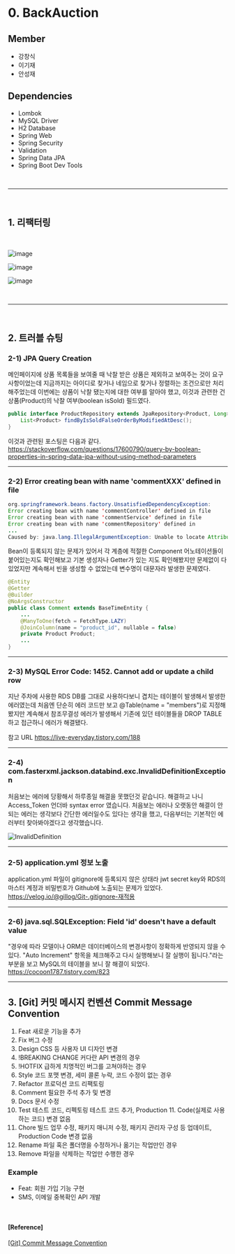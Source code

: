 # 0. BackAuction

## Member

- 강창식
- 이기재
- 안성재

## Dependencies
- Lombok
- MySQL Driver
- H2 Database
- Spring Web
- Spring Security
- Validation
- Spring Data JPA
- Spring Boot Dev Tools

<br/>

---

<br/>

## 1. 리팩터링

<br/>

![image](https://user-images.githubusercontent.com/64416833/198209243-76c6325f-21ea-48f2-9f6d-abb08a181fa7.png)

![image](https://user-images.githubusercontent.com/64416833/198209288-014d0011-97e0-455d-bda5-8f1a425f3a1c.png)

![image](https://user-images.githubusercontent.com/64416833/198209326-abdcbdbe-67bf-4b36-86bc-c8bd05c1d7db.png)

<br/>

---

<br/>

## 2. 트러블 슈팅

### 2-1) JPA Query Creation
메인페이지에 상품 목록들을 보여줄 때 낙찰 받은 상품은 제외하고 보여주는 것이 요구사항이었는데 지금까지는 아이디로 찾거나 네임으로 찾거나 정렬하는 조건으로만 처리해주었는데 이번에는 상품이 낙찰 됐는지에 대한 여부를 알아야 했고, 이것과 관련한 건 상품(Product)의 낙찰 여부(boolean isSold) 필드였다.
```java
public interface ProductRepository extends JpaRepository<Product, Long> {
    List<Product> findByIsSoldFalseOrderByModifiedAtDesc();
}
```

이것과 관련된 포스팅은 다음과 같다.
https://stackoverflow.com/questions/17600790/query-by-boolean-properties-in-spring-data-jpa-without-using-method-parameters

---

### 2-2) Error creating bean with name 'commentXXX' defined in file

```java
org.springframework.beans.factory.UnsatisfiedDependencyException:
Error creating bean with name 'commentController' defined in file
Error creating bean with name 'commentService' defined in file
Error creating bean with name 'commentRepository' defined in
...
Caused by: java.lang.IllegalArgumentException: Unable to locate Attribute with the the given name [product] on this ManagedType
```

Bean이 등록되지 않는 문제가 있어서 각 계층에 적절한 Component 어노테이션들이 붙어있는지도 확인해보고 기본 생성자나 Getter가 있는 지도 확인해봤지만 문제없이 다 있었지만 계속해서 빈을 생성할 수 없었는데 변수명이 대문자라 발생한 문제였다.

```java
@Entity
@Getter
@Builder
@NoArgsConstructor
public class Comment extends BaseTimeEntity {
    ...
    @ManyToOne(fetch = FetchType.LAZY)
    @JoinColumn(name = "product_id", nullable = false)
    private Product Product;
    ...
}
```

---

### 2-3) MySQL Error Code: 1452. Cannot add or update a child row
지난 주차에 사용한 RDS DB를 그대로 사용하다보니 겹치는 테이블이 발생해서 발생한 에러였는데 처음엔 단순히 에러 코드만 보고 @Table(name = "members")로 지정해봤지만 계속해서 참조무결성 에러가 발생해서 기존에 있던 테이블들을 DROP TABLE 하고 접근하니 에러가 해결됐다.

참고 URL
https://live-everyday.tistory.com/188

---

### 2-4) com.fasterxml.jackson.databind.exc.InvalidDefinitionException

처음보는 에러에 당황해서 하루종일 해결을 못했던것 같습니다. 해결하고 나니 Access_Token 언더바 syntax error 였습니다. 
처음보는 에러나 오랫동안 해결이 안되는 에러는 생각보다 간단한 에러일수도 있다는 생각을 했고, 다음부터는 기본적인 에러부터 찾아봐야겠다고 생각했습니다. 

![InvalidDefinition](https://user-images.githubusercontent.com/66250121/198219375-914f22e6-f109-4655-b064-53b14f0c9590.png)



---

### 2-5) application.yml 정보 노출
application.yml 파일이 gitignore에 등록되지 않은 상태라 jwt secret key와 RDS의 마스터 계정과 비밀번호가 Github에 노출되는 문제가 있었다.
https://velog.io/@gillog/Git-.gitignore-재적용

---

### 2-6) java.sql.SQLException: Field 'id' doesn't have a default value

"경우에 따라 모델이나 ORM은 데이터베이스의 변경사항이 정확하게 반영되지 않을 수 있다. "Auto Increment" 항목을 체크해주고 다시 실행해보니 잘 실행이 됩니다."라는 부분을 보고 MySQL의 테이블을 보니 잘 해결이 되었다.
https://cocoon1787.tistory.com/823

---



## 3. [Git] 커밋 메시지 컨벤션 Commit Message Convention


01. Feat	새로운 기능을 추가
02. Fix	버그 수정
03. Design	CSS 등 사용자 UI 디자인 변경
04. !BREAKING CHANGE	커다란 API 변경의 경우
05. !HOTFIX	급하게 치명적인 버그를 고쳐야하는 경우
06. Style	코드 포맷 변경, 세미 콜론 누락, 코드 수정이 없는 경우
07. Refactor	프로덕션 코드 리팩토링
08. Comment	필요한 주석 추가 및 변경
09. Docs	문서 수정
10. Test	테스트 코드, 리펙토링 테스트 코드 추가, Production 11. Code(실제로 사용하는 코드) 변경 없음
12. Chore	빌드 업무 수정, 패키지 매니저 수정, 패키지 관리자 구성 등 업데이트, Production Code 변경 없음
13. Rename	파일 혹은 폴더명을 수정하거나 옮기는 작업만인 경우
14. Remove	파일을 삭제하는 작업만 수행한 경우


### Example
- Feat: 회원 가입 기능 구현
- SMS, 이메일 중복확인 API 개발

<br/>

#### [Reference]

[[Git] Commit Message Convention](https://velog.io/@archivvonjang/Git-Commit-Message-Convention)

